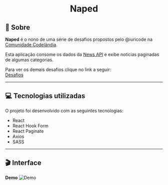 # <div align="center">Naped</div>

## 📃 Sobre
<strong>Naped</strong> é o nono de uma série de desafios propostos pelo @iuricode na [Comunidade Codelândia](https://discord.com/invite/QevDJqCzaY).

Esta aplicação consome os dados da [News API](https://newsapi.org/) e exibe notícias paginadas de algumas categorias.

Para ver os demais desafios clique no link a seguir: <br>
[Desafios](https://renans80.github.io/desafios-codelandia/)

---

## 💻 Tecnologias utilizadas 
O projeto foi desenvolvido com as seguintes tecnologias: <br>

* React
* React Hook Form
* React Paginate
* Axios
* SASS

---

## 🎬 Interface
**Demo**
![Demo]()